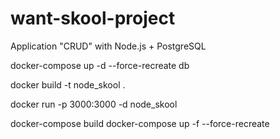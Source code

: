 # want-skool-project

Application "CRUD" with Node.js + PostgreSQL

docker-compose up -d --force-recreate db

docker build -t node_skool .

docker run -p 3000:3000 -d node_skool



docker-compose build
docker-compose up -f --force-recreate
